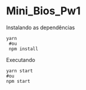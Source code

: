 # Mini_Bios_Pw1
Instalando as dependências

```
yarn
 #ou
 npm install

  ```
Executando 

  ```
yarn start 
 #ou
 npm start

  ```